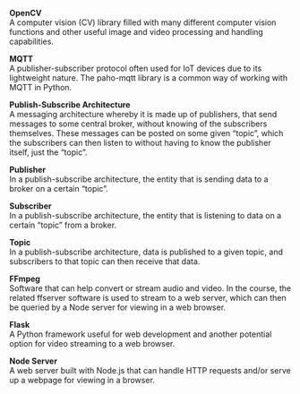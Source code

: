 **OpenCV**<br/>
A computer vision (CV) library filled with many different computer vision functions and other useful image and video processing and handling capabilities.

**MQTT**<br/>
A publisher-subscriber protocol often used for IoT devices due to its lightweight nature. The paho-mqtt library is a common way of working with MQTT in Python.

**Publish-Subscribe Architecture**<br/>
A messaging architecture whereby it is made up of publishers, that send messages to some central broker, without knowing of the subscribers themselves. These messages can be posted on some given “topic”, which the subscribers can then listen to without having to know the publisher itself, just the “topic”.

**Publisher**<br/>
In a publish-subscribe architecture, the entity that is sending data to a broker on a certain “topic”.

**Subscriber**<br/>
In a publish-subscribe architecture, the entity that is listening to data on a certain “topic” from a broker.

**Topic**<br/>
In a publish-subscribe architecture, data is published to a given topic, and subscribers to that topic can then receive that data.

**FFmpeg**<br/>
Software that can help convert or stream audio and video. In the course, the related ffserver software is used to stream to a web server, which can then be queried by a Node server for viewing in a web browser.

**Flask**<br/>
A Python framework useful for web development and another potential option for video streaming to a web browser.

**Node Server**<br/>
A web server built with Node.js that can handle HTTP requests and/or serve up a webpage for viewing in a browser.
